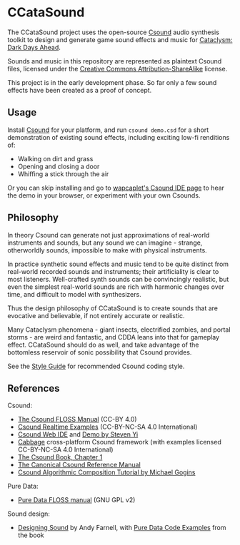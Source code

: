 # CCataSound

The CCataSound project uses the open-source [Csound](https://csound.com) audio synthesis toolkit to
design and generate game sound effects and music for
[Cataclysm: Dark Days Ahead](https://github.com/CleverRaven/Cataclysm-DDA).

Sounds and music in this repository are represented as plaintext Csound files, licensed under the
[Creative Commons Attribution-ShareAlike](https://creativecommons.org/licenses/by-sa/4.0/) license.

This project is in the early development phase. So far only a few sound effects have been created as
a proof of concept.


## Usage

Install [Csound](https://csound.com) for your platform, and run `csound demo.csd` for a short
demonstration of existing sound effects, including exciting low-fi renditions of:

- Walking on dirt and grass
- Opening and closing a door
- Whiffing a stick through the air

Or you can skip installing and go to
[wapcaplet's Csound IDE page](https://ide.csound.com/profile/wapcaplet)
to hear the demo in your browser, or experiment with your own Csounds.


## Philosophy

In theory Csound can generate not just approximations of real-world instruments and sounds, but any
sound we can imagine - strange, otherworldly sounds, impossible to make with physical instruments.

In practice synthetic sound effects and music tend to be quite distinct from real-world recorded
sounds and instruments; their artificiality is clear to most listeners. Well-crafted synth sounds
can be convincingly realistic, but even the simplest real-world sounds are rich with harmonic
changes over time, and difficult to model with synthesizers.

Thus the design philosophy of CCataSound is to create sounds that are evocative and believable, if
not entirely accurate or realistic.

Many Cataclysm phenomena - giant insects, electrified zombies, and portal storms - are weird and
fantastic, and CDDA leans into that for gameplay effect. CCataSound should do as well, and take
advantage of the bottomless reservoir of sonic possibility that Csound provides.

See the [Style Guide](doc/STYLE.md) for recommended Csound coding style.


## References

Csound:

- [The Csound FLOSS Manual](https://flossmanual.csound.com/) (CC-BY 4.0)
- [Csound Realtime Examples](http://iainmccurdy.org/csound.html) (CC-BY-NC-SA 4.0 International)
- [Csound Web IDE](https://ide.csound.com/)
  and [Demo by Steven Yi](https://www.youtube.com/watch?v=4uhqIf0nshQ)
- [Cabbage](https://cabbageaudio.com) cross-platform Csound framework
  (with examples licensed CC-BY-NC-SA 4.0 International)
- [The Csound Book, Chapter 1](http://www.csounds.com/chapter1/)
- [The Canonical Csound Reference Manual](https://csound.com/docs/manual/indexframes.html)
- [Csound Algorithmic Composition Tutorial by Michael Gogins](https://michaelgogins.tumblr.com/post/45943759685/tutorials-for-csound-and-csoundac)

Pure Data:

- [Pure Data FLOSS manual](https://archive.flossmanuals.net/pure-data/) (GNU GPL v2)

Sound design:

- [Designing Sound](https://mitpress.mit.edu/books/designing-sound) by Andy Farnell,
  with [Pure Data Code Examples](http://mitpress2.mit.edu/designingsound/) from the book

